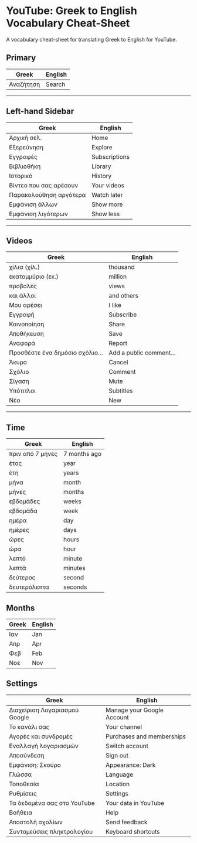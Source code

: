 # YouTube: Greek to English Vocabulary Cheat-Sheet

A vocabulary cheat-sheet for translating Greek to English for YouTube.

## Primary
|Greek|English|
|-----|-------|
|Αναζήτηση|Search|

---

## Left-hand Sidebar

|Greek|English|
|-----|-------|
|Αρχική σελ.|Home|Home Page|
|Εξερεύνηση|Explore|
|Εγγραφές|Subscriptions|
|Βιβλιοθήκη|Library|
|Ιστορικό|History|
|Βίντεο που σας αρέσουν|Your videos|
|Παρακολούθηση αργότερα|Watch later|
|Εμφάνιση άλλων|Show more|
|Εμφάνιση λιγότερων|Show less|

---

## Videos

|Greek|English|
|-----|-------|
|χίλια (χίλ.)|thousand|
|εκατομμύριο (εκ.)|million|
|προβολές|views|
|και άλλοι|and others|
|Μου αρέσει|I like|
|Εγγραφή|Subscribe|
|Κοινοποίηση|Share|
|Αποθήκευση|Save|
|Αναφορά|Report|
|Προσθέστε ένα δημόσιο σχόλιο…|Add a public comment...|
|Άκυρο|Cancel|
|Σχόλιο|Comment|
|Σίγαση|Mute|
|Υπότιτλοι|Subtitles|
|Νέο|New|

---

## Time

|Greek|English|
|-----|-------|
|πριν από 7 μήνες|7 months ago|
|έτος|year|
|έτη|years|
|μήνα|month|
|μήνες|months|
|εβδομάδες|weeks|
|εβδομάδα|week|
|ημέρα|day|
|ημέρες|days|
|ώρες|hours|
|ώρα|hour|
|λεπτό|minute|
|λεπτά|minutes|
|δεύτερος|second|
|δευτερόλεπτα|seconds|

## Months
|Greek|English|
|-----|-------|
|Ιαν|Jan|
|Απρ|Apr|
|Φεβ|Feb|
|Νοε|Nov|

## Settings

|Greek|English|
|-----|-------|
|Διαχείριση Λογαριασμού Google|Manage your Google Account|
|Το κανάλι σας|Your channel|
|Αγορές και συνδρομές|Purchases and memberships|
|Εναλλαγή λογαριασμών|Switch account|
|Αποσύνδεση|Sign out|
|Εμφάνιση: Σκούρο|Appearance: Dark|
|Γλώσσα|Language|
|Τοποθεσία|Location|
|Ρυθμίσεις|Settings|
|Τα δεδομένα σας στο YouTube|Your data in YouTube|
|Βοήθεια|Help|
|Αποστολή σχολίων|Send feedback|
|Συντομεύσεις πληκτρολογίου|Keyboard shortcuts|

